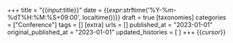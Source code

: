 +++
title = "{{_input_:title}}"
date = {{_expr_:strftime('%Y-%m-%dT%H:%M:%S+09:00', localtime())}}
draft = true
[taxonomies]
categories = ["Conference"]
tags = []
[extra]
urls = []
published_at = "2023-01-01"
original_published_at = "2023-01-01"
updated_histories = [
]
+++
{{_cursor_}}

